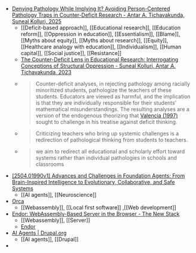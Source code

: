 - [Denying Pathology While Implying It? Avoiding Person-Centered Pathology Traps in Counter-Deficit Research - Antar A. Tichavakunda, Suneal Kolluri, 2025](https://journals.sagepub.com/doi/full/10.3102/0013189X251316273)
	- [[Deficit-based approach]], [[Educational research]], [[Education reform]], [[Oppression in education]], [[Essentialism]], [[Blame]], [[Myths about equity]], [[Myths about research]], [[Equity]], [[Healthcare analogy with education]], [[Individualism]], [[Human capital]], [[Social justice]], [[Resistance]]
	- [The Counter-Deficit Lens in Educational Research: Interrogating Conceptions of Structural Oppression - Suneal Kolluri, Antar A. Tichavakunda, 2023](https://journals.sagepub.com/doi/10.3102/00346543221125225)
	- >Counter-deficit analyses, in rejecting pathology among racially 
	  minoritized students, pathologize the teachers of these students. 
	  Educators are viewed as harmful, and the implication is that they are 
	  individually responsible for their students’ mathematical 
	  misunderstandings. The resulting analyses are a version of the 
	  endogenous theorizing that [Valencia (1997)](https://journals.sagepub.com/doi/full/10.3102/0013189X251316273#bibr23-0013189X251316273) sought to challenge in his treatise against deficit thinking.
	- >Criticizing teachers who bring up systemic challenges is a redirection of pathological thinking from students to teachers.
	- >we aim to redirect all educational and scholarly effort toward systems 
	  rather than individual pathologies in schools and classrooms
- [[2504.01990v1] Advances and Challenges in Foundation Agents: From Brain-Inspired Intelligence to Evolutionary, Collaborative, and Safe Systems](https://arxiv.org/abs/2504.01990v1)
	- [[AI agents]], [[Neuroscience]]
- [Orca](https://orca-app.dev/index.html)
	- [[Webassembly]], [[Local first software]] ,[[Web development]]
- [Endor: WebAssembly-Based Server in the Browser - The New Stack](https://thenewstack.io/endor-webassembly-based-server-in-the-browser/)
	- [[Webassembly]], [[Server]]
	- [Endor](https://endor.dev/)
- [AI Agents | Drupal.org](https://www.drupal.org/project/ai_agents)
	- [[AI agents]], [[Drupal]]
-